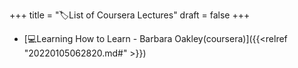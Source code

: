 +++
title = "🏷List of Coursera Lectures"
draft = false
+++

-   [💻Learning How to Learn - Barbara Oakley(coursera)]({{<relref "20220105062820.md#" >}})
